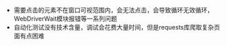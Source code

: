 - 需要点击的元素不在窗口可视范围内，会无法点击，会导致循环无效循环，WebDriverWait模块报错等一系列问题
- 自动化测试没有技术含量，调试会花费大量时间，但是requests库爬取复杂页面有点困难